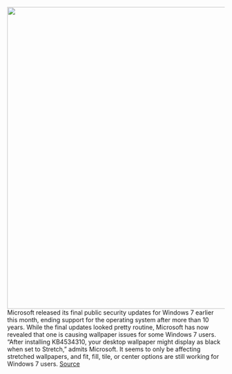 <img src='https://cdn.vox-cdn.com/thumbor/rT7CT4EKgNuYNIdjGmO8nPP_cB0=/0x0:1020x671/1200x800/filters:focal(429x255:591x417)/cdn.vox-cdn.com/uploads/chorus_image/image/66172284/win7.0.1436517999.0.jpg' width='700px' /><br/>
Microsoft released its final public security updates for Windows 7 earlier this month, ending support for the operating system after more than 10 years. While the final updates looked pretty routine, Microsoft has now revealed that one is causing wallpaper issues for some Windows 7 users. “After installing KB4534310, your desktop wallpaper might display as black when set to Stretch,” admits Microsoft. It seems to only be affecting stretched wallpapers, and fit, fill, tile, or center options are still working for Windows 7 users.
<a href='https://www.theverge.com/2020/1/27/21082228/microsoft-windows-7-black-wallpaper-fix-update-support-patch'> Source <a/>